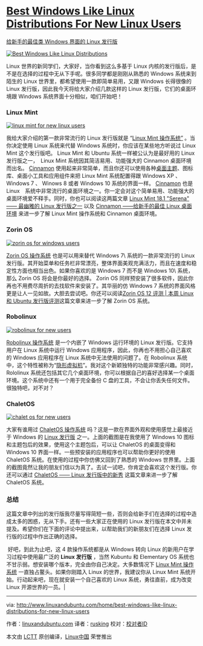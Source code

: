 # [Best Windows Like Linux Distributions For New Linux Users][12]
  [给新手的最佳类 Windows 界面的 Linux 发行版][12]

[
 ![Best Windows Like Linux Distributions](http://www.linuxandubuntu.com/uploads/2/1/1/5/21152474/best-windows-like-linux-distributions_1_orig.jpg) 
][5]

Linux 世界的新同学们，大家好，当你看到这么多基于 Linux 内核的发行版后，是不是在选择的过程中无从下手呢。很多同学都是刚刚从熟悉的 Windows 系统来到陌生的 Linux 世界里，都希望使用一款即简单易用，又跟 Windows 长得很像的 Linux 发行版，因此我今天将给大家介绍几款这样的 Linux 发行版，它们的桌面环境跟 Windows 系统界面十分相似，咱们开始吧！

### Linux Mint

[
 ![linux mint for new linux users](http://www.linuxandubuntu.com/uploads/2/1/1/5/21152474/published/linux-mint-for-new-linux-users.jpg?1487173522) 
][6]

我给大家介绍的第一款非常流行的 Linux 发行版就是 “[Linux Mint 操作系统”][14] 。当你决定使用 Linux 系统来代替 Windows 系统时，你应该在某些地方听说过 Linux Mint 这个发行版吧。 Linux Mint 和 Ubuntu 系统一样被公认为是最好用的 Linux　发行版之一，　Linux Mint 系统因其简洁易用、功能强大的 Cinnamon 桌面环境而出名。 [Cinnamon][15] 使用起来非常简单，而且你还可以使用各种[桌面主题][16]、图标库、桌面小工具和应用组件来把 Linux Mint 系统配置得跟 Windows XP 、 Windows 7 、 Winows 8 或者 Windows 10 系统的界面一样。 [Cinnamon][17] 也是 Linux　系统中非常流行的桌面环境之一。你一定会对这个简单易用、功能强大的桌面环境爱不释手。同时，你也可以阅读这两篇文章 [Linux Mint 18.1 "Serena" —— 最幽雅的 Linux 发行版之一​][1] 以及 [Cinnamon ——给新手的最佳 Linux 桌面环境][2] 来进一步了解 Linux Mint 操作系统和 Cinnamon 桌面环境。

### Zorin OS

[
 ![zorin os for windows users](http://www.linuxandubuntu.com/uploads/2/1/1/5/21152474/editor/zorin-os-for-windows-users.jpg?1487174149) 
][7]

[Zorin OS 操作系统][18] 也是可以用来替代 Windows 7\ 系统的一款非常流行的 Linux 发行版。其开始菜单和任务栏非常漂亮，整体界面美观充满活力，而且在速度和稳定性方面也相当出色。如果你喜欢的是 Windows 7 而不是 Windows 10\ 系统，那么 Zorin OS 将会是你最好的选择。 Zorin OS 同样预安装了很多软件，因此你再也不用费尽周折的去找软件来安装了。其华丽的仿 Windows 7 系统的界面风格更是让人一见如故。大胆去尝试吧。你还可以阅读[Zorin OS 12 评测 | 本周 Linux 和 Ubuntu 发行版评测][3]这篇文章来进一步了解 Zorin OS 系统。

### Robolinux

[
 ![robolinux for new users](http://www.linuxandubuntu.com/uploads/2/1/1/5/21152474/editor/robolinux-for-new-users.jpg?1487174455) 
][8]

[Robolinux 操作系统][9] 是一个内嵌了 Windows 运行环境的 Linux 发行版。它支持用户在 Linux 系统中运行 Windows 应用程序，因此，你再也不用担心自己喜欢的 Windows 应用程序在 Linux 系统中无法使用的问题了。在 Robolinux 系统中，这个特性被称为“[隐形虚拟机][10]”。我对这个新颖独特的功能非常感兴趣。同时， Rololinux 系统还包括其它几个桌面环境，你可以根据自己的喜好选择某一个桌面环境。这个系统中还有一个用于完全备份 C 盘的工具，不会让你丢失任何文件。很独特吧，对不对？

### ChaletOS

[
 ![chalet os for new users](http://www.linuxandubuntu.com/uploads/2/1/1/5/21152474/editor/chalet-os-for-new-users.jpg?1487174713) 
][11]

大家有谁用过 [ChaletOS 操作系统][19] 吗？这是一款在界面外观和使用感觉上最接近于 Windows 的 [Linux 发行版][20] 之一。上面的截图是在我使用了 Windows 10 图标和主题包后的效果，使用这个主题包后，可以让 ChaletOS 的桌面变得和 Windows 10 界面一样。一些预安装的应用程序也可以帮助你更好的使用 ChaletOS 系统。在使用的过程中你仿佛又回到了熟悉的 Windows 世界里。上面的截图竟然让我的朋友们信以为真了。去试一试吧，你肯定会喜欢这个发行版。你还可以通过 [ChaletOS —— Linux 发行版中的新秀][4] 这篇文章来进一步了解 ChaletOS 系统。

### 总结

这篇文章中列出的发行版我尽量写得简短一些，否则会给新手们在选择的过程中造成太多的困惑，无从下手。还有一些大家正在使用的 Linux 发行版在本文中并未提及。希望你们在下面的评论中提出来，以帮助我们的新朋友们在选择 Linux 发行版的过程中作出正确的选择。

​
好吧，到此为止吧，这 4 款操作系统都是从 Windows 转向 Linux 的新用户在学习过程中使用最广泛的 **Linux 发行版** ，当然 Kubuntu 和 Elementary OS 系统也不甘示弱。想安装哪个版本，完全由你自己决定。大多数情况下 [Linux Mint 操作系统][21] 一直独占鳌头。如果你刚踏入 Linux 的世界，我建议你从 Linux Mint 系统开始。行动起来吧，现在就安装一个自己喜欢的 Linux 系统，勇往直前，成为改变 Linux 开源世界的一员。|

--------------------------------------------------------------------------------

via: http://www.linuxandubuntu.com/home/best-windows-like-linux-distributions-for-new-linux-users

作者：[linuxandubuntu.com][a]
译者：[rusking](https://github.com/rusking)
校对：[校对者ID](https://github.com/校对者ID)

本文由 [LCTT](https://github.com/LCTT/TranslateProject) 原创编译，[Linux中国](https://linux.cn/) 荣誉推出

[a]:http://www.linuxandubuntu.com/home/best-windows-like-linux-distributions-for-new-linux-users
[1]:http://www.linuxandubuntu.com/home/linux-mint-181-sarah-one-of-the-finest-linux-distro-ever
[2]:http://www.linuxandubuntu.com/home/cinnamon-desktop-the-best-desktop-environment-for-new-linux-user
[3]:http://www.linuxandubuntu.com/home/zorin-os-12-review-linuxandubuntu-distro-review-of-the-week
[4]:http://www.linuxandubuntu.com/home/chaletos-new-beautiful-linux-distribution-based-on-xubuntu-and-a-clone-of-windows
[5]:http://www.linuxandubuntu.com/home/best-windows-like-linux-distributions-for-new-linux-users
[6]:http://www.linuxandubuntu.com/uploads/2/1/1/5/21152474/linux-mint-for-new-linux-users_orig.jpg
[7]:http://www.linuxandubuntu.com/uploads/2/1/1/5/21152474/zorin-os-for-windows-users_orig.jpg
[8]:http://www.linuxandubuntu.com/uploads/2/1/1/5/21152474/robolinux-for-new-users_orig.jpg
[9]:https://www.robolinux.org/
[10]:https://www.robolinux.org/stealth-vm-info/
[11]:http://www.linuxandubuntu.com/uploads/2/1/1/5/21152474/chalet-os-for-new-users_orig.jpg
[12]:http://www.linuxandubuntu.com/home/best-windows-like-linux-distributions-for-new-linux-users
[13]:http://www.linuxandubuntu.com/home/best-windows-like-linux-distributions-for-new-linux-users#comments
[14]:http://www.linuxandubuntu.com/home/linux-mint-181-sarah-one-of-the-finest-linux-distro-ever
[15]:http://www.developer.linuxmint.com/
[16]:http://www.linuxandubuntu.com/linux-themes/mintilicious-cinnamon-theme-install-in-linux-mint
[17]:http://www.linuxandubuntu.com/linux-apps-releases/cinnamon-2610
[18]:https://zorinos.com/
[19]:https://sites.google.com/site/chaletoslinux/home
[20]:http://www.linuxandubuntu.com/home/how-to-create-a-linux-distro
[21]:http://www.linuxandubuntu.com/home/linux-mint-18-sarah-review
